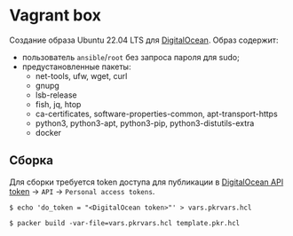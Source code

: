 # Vagrant box

Создание образа Ubuntu 22.04 LTS для [DigitalOcean](https://digitalocean.com). Образ содержит:

* пользователь `ansible`/`root` без запроса пароля для sudo;
* предустановленные пакеты:
    * net-tools, ufw, wget, curl
    * gnupg
    * lsb-release
    * fish, jq, htop
    * ca-certificates, software-properties-common, apt-transport-https
    * python3, python3-apt, python3-pip, python3-distutils-extra
    * docker

## Сборка

Для сборки требуется token доступа для публикации в [DigitalOcean API token](https://cloud.digitalocean.com/) -> `API`
-> `Personal access tokens`.

```shell
$ echo 'do_token = "<DigitalOcean token>"' > vars.pkrvars.hcl

$ packer build -var-file=vars.pkrvars.hcl template.pkr.hcl
```